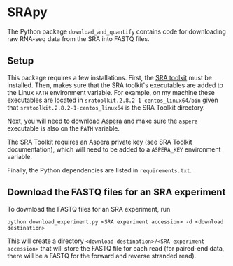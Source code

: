 # SRApy 

The Python package ``download_and_quantify`` contains code for downloading raw RNA-seq data from the SRA into FASTQ files.

## Setup 

This package requires a few installations. First, the [SRA toolkit](https://www.ncbi.nlm.nih.gov/books/NBK158900/) must be installed. Then, makes sure that the SRA toolkit's executables are added to the Linux ``PATH`` environment variable. For example, on my machine these executables are located in ``sratoolkit.2.8.2-1-centos_linux64/bin`` given that ``sratoolkit.2.8.2-1-centos_linux64`` is the SRA Toolkit directory.

Next, you will need to download [Aspera](https://asperasoft.com) and make sure the ``aspera`` executable is also on the ``PATH`` variable. 

The SRA Toolkit requires an Aspera private key (see SRA Toolkit documentation), which will need to be added to a ``ASPERA_KEY`` environment variable.

Finally, the Python dependencies are listed in ``requirements.txt``.

## Download the FASTQ files for an SRA experiment 

To download the FASTQ files for an SRA experiment, run 

``python download_experiment.py <SRA experiment accession> -d <download destination>`` 

This will create a directory ``<download destination>/<SRA experiment accession>`` that will store the FASTQ file for each read (for paired-end data, there will be a FASTQ for the forward and reverse stranded read).


